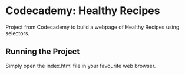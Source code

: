 # Codecademy: Healthy Recipes
Project from Codecademy to build a webpage of Healthy Recipes using selectors.

## Running the Project

Simply open the index.html file in your favourite web browser.